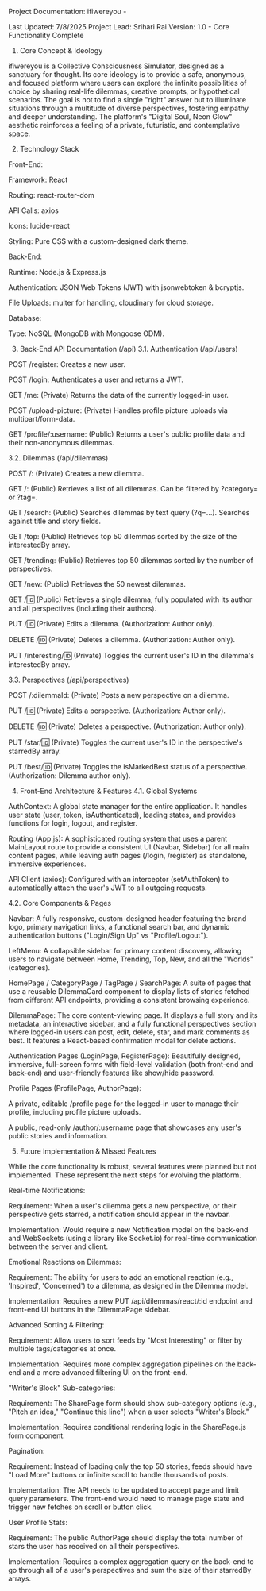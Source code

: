 
Project Documentation: ifiwereyou -

Last Updated: 7/8/2025
Project Lead: Srihari Rai
Version: 1.0 - Core Functionality Complete

1. Core Concept & Ideology

ifiwereyou is a Collective Consciousness Simulator, designed as a sanctuary for thought. Its core ideology is to provide a safe, anonymous, and focused platform where users can explore the infinite possibilities of choice by sharing real-life dilemmas, creative prompts, or hypothetical scenarios. The goal is not to find a single "right" answer but to illuminate situations through a multitude of diverse perspectives, fostering empathy and deeper understanding. The platform's "Digital Soul, Neon Glow" aesthetic reinforces a feeling of a private, futuristic, and contemplative space.

2. Technology Stack

Front-End:

Framework: React

Routing: react-router-dom

API Calls: axios

Icons: lucide-react

Styling: Pure CSS with a custom-designed dark theme.

Back-End:

Runtime: Node.js & Express.js

Authentication: JSON Web Tokens (JWT) with jsonwebtoken & bcryptjs.

File Uploads: multer for handling, cloudinary for cloud storage.

Database:

Type: NoSQL (MongoDB with Mongoose ODM).

3. Back-End API Documentation (/api)
3.1. Authentication (/api/users)

POST /register: Creates a new user.

POST /login: Authenticates a user and returns a JWT.

GET /me: (Private) Returns the data of the currently logged-in user.

POST /upload-picture: (Private) Handles profile picture uploads via multipart/form-data.

GET /profile/:username: (Public) Returns a user's public profile data and their non-anonymous dilemmas.

3.2. Dilemmas (/api/dilemmas)

POST /: (Private) Creates a new dilemma.

GET /: (Public) Retrieves a list of all dilemmas. Can be filtered by ?category= or ?tag=.

GET /search: (Public) Searches dilemmas by text query (?q=...). Searches against title and story fields.

GET /top: (Public) Retrieves top 50 dilemmas sorted by the size of the interestedBy array.

GET /trending: (Public) Retrieves top 50 dilemmas sorted by the number of perspectives.

GET /new: (Public) Retrieves the 50 newest dilemmas.

GET /:id: (Public) Retrieves a single dilemma, fully populated with its author and all perspectives (including their authors).

PUT /:id: (Private) Edits a dilemma. (Authorization: Author only).

DELETE /:id: (Private) Deletes a dilemma. (Authorization: Author only).

PUT /interesting/:id: (Private) Toggles the current user's ID in the dilemma's interestedBy array.

3.3. Perspectives (/api/perspectives)

POST /:dilemmaId: (Private) Posts a new perspective on a dilemma.

PUT /:id: (Private) Edits a perspective. (Authorization: Author only).

DELETE /:id: (Private) Deletes a perspective. (Authorization: Author only).

PUT /star/:id: (Private) Toggles the current user's ID in the perspective's starredBy array.

PUT /best/:id: (Private) Toggles the isMarkedBest status of a perspective. (Authorization: Dilemma author only).

4. Front-End Architecture & Features
4.1. Global Systems

AuthContext: A global state manager for the entire application. It handles user state (user, token, isAuthenticated), loading states, and provides functions for login, logout, and register.

Routing (App.js): A sophisticated routing system that uses a parent MainLayout route to provide a consistent UI (Navbar, Sidebar) for all main content pages, while leaving auth pages (/login, /register) as standalone, immersive experiences.

API Client (axios): Configured with an interceptor (setAuthToken) to automatically attach the user's JWT to all outgoing requests.

4.2. Core Components & Pages

Navbar: A fully responsive, custom-designed header featuring the brand logo, primary navigation links, a functional search bar, and dynamic authentication buttons ("Login/Sign Up" vs "Profile/Logout").

LeftMenu: A collapsible sidebar for primary content discovery, allowing users to navigate between Home, Trending, Top, New, and all the "Worlds" (categories).

HomePage / CategoryPage / TagPage / SearchPage: A suite of pages that use a reusable DilemmaCard component to display lists of stories fetched from different API endpoints, providing a consistent browsing experience.

DilemmaPage: The core content-viewing page. It displays a full story and its metadata, an interactive sidebar, and a fully functional perspectives section where logged-in users can post, edit, delete, star, and mark comments as best. It features a React-based confirmation modal for delete actions.

Authentication Pages (LoginPage, RegisterPage): Beautifully designed, immersive, full-screen forms with field-level validation (both front-end and back-end) and user-friendly features like show/hide password.

Profile Pages (ProfilePage, AuthorPage):

A private, editable /profile page for the logged-in user to manage their profile, including profile picture uploads.

A public, read-only /author/:username page that showcases any user's public stories and information.

5. Future Implementation & Missed Features

While the core functionality is robust, several features were planned but not implemented. These represent the next steps for evolving the platform.

Real-time Notifications:

Requirement: When a user's dilemma gets a new perspective, or their perspective gets starred, a notification should appear in the navbar.

Implementation: Would require a new Notification model on the back-end and WebSockets (using a library like Socket.io) for real-time communication between the server and client.

Emotional Reactions on Dilemmas:

Requirement: The ability for users to add an emotional reaction (e.g., 'Inspired', 'Concerned') to a dilemma, as designed in the Dilemma model.

Implementation: Requires a new PUT /api/dilemmas/react/:id endpoint and front-end UI buttons in the DilemmaPage sidebar.

Advanced Sorting & Filtering:

Requirement: Allow users to sort feeds by "Most Interesting" or filter by multiple tags/categories at once.

Implementation: Requires more complex aggregation pipelines on the back-end and a more advanced filtering UI on the front-end.

"Writer's Block" Sub-categories:

Requirement: The SharePage form should show sub-category options (e.g., "Pitch an idea," "Continue this line") when a user selects "Writer's Block."

Implementation: Requires conditional rendering logic in the SharePage.js form component.

Pagination:

Requirement: Instead of loading only the top 50 stories, feeds should have "Load More" buttons or infinite scroll to handle thousands of posts.

Implementation: The API needs to be updated to accept page and limit query parameters. The front-end would need to manage page state and trigger new fetches on scroll or button click.

User Profile Stats:

Requirement: The public AuthorPage should display the total number of stars the user has received on all their perspectives.

Implementation: Requires a complex aggregation query on the back-end to go through all of a user's perspectives and sum the size of their starredBy arrays.